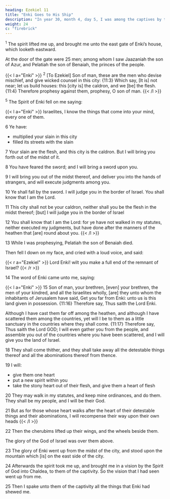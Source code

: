 ```yaml
---
heading: Ezekiel 11
title: "Enki Goes to His Ship"
description: "In year 30, month 4, day 5, I was among the captives by the river of Chebar"
weight: 24
c: "firebrick"
---
```



<sup>1</sup> The spirit lifted me up, and brought me unto the east gate of Enki’s house, which looketh eastward.

At the door of the gate were 25 men; among whom I saw Jaazaniah the son of Azur, and Pelatiah the son of Benaiah, the princes of the people.

{{< l a="Enki" >}}
<sup>2</sup> [To Ezekiel] Son of man, these are the men who devise mischief, and give wicked counsel in this  city: {11:3} Which say, [It is] not near; let us build houses: this [city is] the caldron, and we [be] the flesh. {11:4} Therefore prophesy against them, prophesy, O son
of man.
{{< /l >}}


<sup>5</sup> The Spirit of Enki fell on me saying:

{{< l a="Enki" >}}
Israelites, I know the things that come into your mind, every one of them. 

6 Ye have:
- multiplied your slain in this city
- filled its streets with the slain

7 Your slain are the flesh, and this city is the caldron. But I will bring you forth out of the midst of it. 

8 You have feared the sword; and I will bring a sword upon you.

9 I will bring you out of the midst thereof, and deliver you into the hands of strangers, and will execute judgments among you.

10 Ye shall fall by the sword. I will judge you in the border of Israel. You shall know that I am the Lord.

11 This city shall not be your caldron, neither shall you be the flesh in the midst thereof; [but] I will judge you in the border of Israel

12 You shall know that I am the Lord: for ye have not walked in my statutes, neither executed my judgments, but have done after the manners of the heathen that [are] round about you.
{{< /l >}}


13 While I was prophesying, Pelatiah the son of Benaiah died. 

Then fell I down on my face, and cried with a loud voice, and said:

{{< r a="Ezekiel" >}}
Lord Enki! wilt you make a full end of the remnant of Israel? 
{{< /r >}}


14 The word of Enki came unto me, saying:

{{< l a="Enki" >}}
15 Son of man, your brethren, [even] your brethren, the men of your kindred, and all the Israelites wholly, [are] they unto whom the inhabitants of Jerusalem have said, Get you far from Enki: unto us is this land given in possession. {11:16} Therefore say, Thus saith the Lord Enki.

Although I have cast them far off among the heathen, and although I have scattered them among the countries, yet will I be to them as a little sanctuary in the countries where they shall come. {11:17} Therefore say, Thus saith the Lord GOD; I will even gather you from the people, and assemble you out of the countries where you have been scattered, and I will give you the land of Israel.

18 They shall come thither, and they shall take away all the detestable things thereof and all the abominations thereof from thence. 

19 I will:
- give them one heart
- put a new spirit within you
- take the stony heart out of their flesh, and give them a heart of flesh

20 They may walk in my statutes, and keep mine ordinances, and do them. They shall be my people, and I will be their God.

21 But as for those whose heart walks after the heart of their detestable things and their abominations, I will recompense their way upon their own heads
{{< /l >}}


22 Then the cherubims lifted up their wings, and the wheels beside them.

The glory of the God of Israel was over them above.

23 The glory of Enki went up from the midst of the city, and stood upon the mountain which [is] on the east side of the city. 

24 Afterwards the spirit took me up, and brought me in a vision by the Spirit of God into Chaldea, to them of the captivity. So the vision that I had seen went up from me.

25 Then I spake unto them of the captivity all the things that Enki had shewed me.
